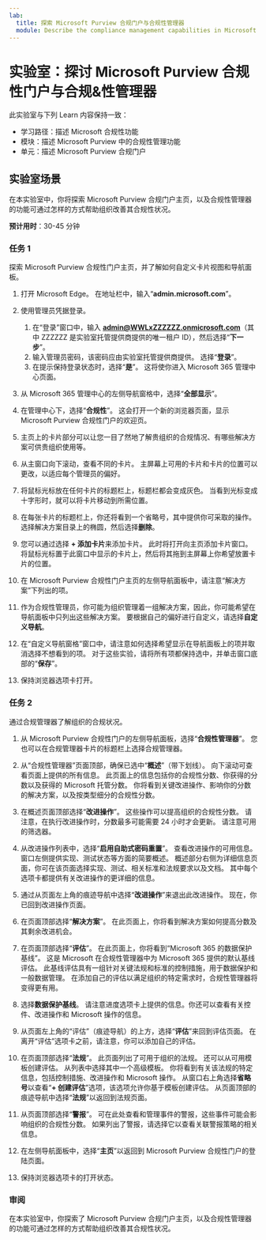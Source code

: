 ```yaml
---
lab:
  title: 探索 Microsoft Purview 合规门户与合规性管理器
  module: Describe the compliance management capabilities in Microsoft Purview
---
```


# 实验室：探讨 Microsoft Purview 合规性门户与合规&性管理器

此实验室与下列 Learn 内容保持一致：

- 学习路径：描述 Microsoft 合规性功能
- 模块：描述 Microsoft Purview 中的合规性管理功能
- 单元：描述 Microsoft Purview 合规门户

## 实验室场景

在本实验室中，你将探索 Microsoft Purview 合规门户主页，以及合规性管理器的功能可通过怎样的方式帮助组织改善其合规性状况。

**预计用时**：30-45 分钟

### 任务 1

探索 Microsoft Purview 合规性门户主页，并了解如何自定义卡片视图和导航面板。

1. 打开 Microsoft Edge。 在地址栏中，输入“**admin.microsoft.com**”。
1. 使用管理员凭据登录。
    1. 在“登录”窗口中，输入 **admin@WWLxZZZZZZ.onmicrosoft.com**（其中 ZZZZZZ 是实验室托管提供商提供的唯一租户 ID），然后选择“**下一步**”。
    1. 输入管理员密码，该密码应由实验室托管提供商提供。 选择“**登录**”。
    1. 在提示保持登录状态时，选择“**是**”。 这将使你进入 Microsoft 365 管理中心页面。

1. 从 Microsoft 365 管理中心的左侧导航窗格中，选择“**全部显示**”。

1. 在管理中心下，选择“**合规性**”。  这会打开一个新的浏览器页面，显示 Microsoft Purview 合规性门户的欢迎页。  

1. 主页上的卡片部分可以让您一目了然地了解贵组织的合规情况、有哪些解决方案可供贵组织使用等。

1. 从主窗口向下滚动，查看不同的卡片。 主屏幕上可用的卡片和卡片的位置可以更改，以适应每个管理员的偏好。  

1. 将鼠标光标放在任何卡片的标题栏上，标题栏都会变成灰色。  当看到光标变成十字形时，就可以将卡片移动到所需位置。

1. 在每张卡片的标题栏上，你还将看到一个省略号，其中提供你可采取的操作。  选择解决方案目录上的椭圆，然后选择**删除**。

1. 您可以通过选择 **+ 添加卡片**来添加卡片。  此时将打开向主页添加卡片窗口。  将鼠标光标置于此窗口中显示的卡片上，然后将其拖到主屏幕上你希望放置卡片的位置。

1. 在 Microsoft Purview 合规性门户主页的左侧导航面板中，请注意“解决方案”下列出的项。  

1. 作为合规性管理员，你可能为组织管理着一组解决方案，因此，你可能希望在导航面板中只列出这些解决方案。 要根据自己的偏好进行自定义，请选择**自定义导航**。  

1. 在“自定义导航窗格”窗口中，请注意如何选择希望显示在导航面板上的项并取消选择不想看到的项。 对于这些实验，请将所有项都保持选中，并单击窗口底部的“**保存**”。  

1. 保持浏览器选项卡打开。

### 任务 2

通过合规管理器了解组织的合规状况。

1. 从 Microsoft Purview 合规性门户的左侧导航面板，选择“**合规性管理器**”。  您也可以在合规管理器卡片的标题栏上选择合规管理器。

1. 从“合规性管理器”页面顶部，确保已选中“**概述**”（带下划线）。 向下滚动可查看页面上提供的所有信息。  此页面上的信息包括你的合规性分数、你获得的分数以及获得的 Microsoft 托管分数。   你将看到关键改进操作、影响你的分数的解决方案，以及按类型细分的合规性分数。

1. 在概述页面顶部选择“**改进操作**”。  这些操作可以提高组织的合规性分数。 请注意，在执行改进操作时，分数最多可能需要 24 小时才会更新。  请注意可用的筛选器。

1. 从改进操作列表中，选择“**启用自助式密码重置**”。  查看改进操作的可用信息。  窗口左侧提供实现、测试状态等方面的简要概述。 概述部分右侧为详细信息页面，你可在该页面选择实现、测试、相关标准和法规要求以及文档。 其中每个选项卡都提供有关改进操作的更详细的信息。

1. 通过从页面左上角的痕迹导航中选择“**改进操作**”来退出此改进操作。  现在，你已回到改进操作页面。

1. 在页面顶部选择“**解决方案**”。 在此页面上，你将看到解决方案如何提高分数及其剩余改进机会。

1. 在页面顶部选择“**评估**”。 在此页面上，你将看到“Microsoft 365 的数据保护基线”。  这是 Microsoft 在合规性管理器中为 Microsoft 365 提供的默认基线评估。  此基线评估具有一组针对关键法规和标准的控制措施，用于数据保护和一般数据管理。 在添加自己的评估以满足组织的特定需求时，合规性管理器将变得更有用。

1. 选择**数据保护基线**。  请注意进度选项卡上提供的信息。你还可以查看有关控件、改进操作和 Microsoft 操作的信息。  

1. 从页面左上角的“评估”（痕迹导航）的上方，选择“**评估**”来回到评估页面。  在离开“评估”选项卡之前，请注意，你可以添加自己的评估。

1. 在页面顶部选择“**法规**”。  此页面列出了可用于组织的法规。 还可以从可用模板创建评估。  从列表中选择其中一个高级模板。  你将看到有关该法规的特定信息，包括控制措施、改进操作和 Microsoft 操作。  从窗口右上角选择**省略号**以查看“**+ 创建评估**”选项，该选项允许你基于模板创建评估。  从页面顶部的痕迹导航中选择“**法规**”以返回到法规页面。

1. 从页面顶部选择“**警报**”。   可在此处查看和管理事件的警报，这些事件可能会影响组织的合规性分数。  如果列出了警报，请选择它以查看关联警报策略的相关信息。

1. 在左侧导航面板中，选择“**主页**”以返回到 Microsoft Purview 合规性门户的登陆页面。

1. 保持浏览器选项卡的打开状态。

### 审阅

在本实验室中，你探索了 Microsoft Purview 合规门户主页，以及合规性管理器的功能可通过怎样的方式帮助组织改善其合规性状况。
